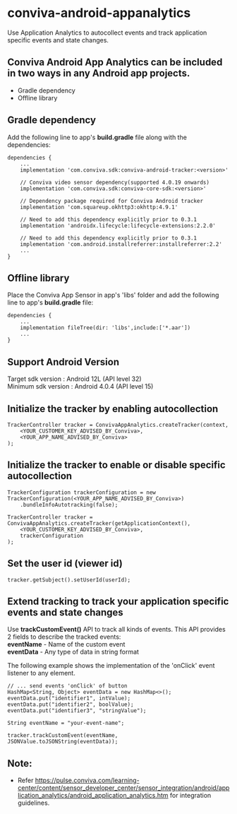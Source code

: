 # conviva-android-appanalytics
Use Application Analytics to autocollect events and track application specific events and state changes.

## Conviva Android App Analytics can be included in two ways in any Android app projects.

* Gradle dependency
* Offline library

## Gradle dependency
Add the following line to app's <strong>build.gradle</strong> file along with the dependencies:

```
dependencies {
    ...
    implementation 'com.conviva.sdk:conviva-android-tracker:<version>'

    // Conviva video sensor dependency(supported 4.0.19 onwards)
    implementation 'com.conviva.sdk:conviva-core-sdk:<version>'

    // Dependency package required for Conviva Android tracker
    implementation 'com.squareup.okhttp3:okhttp:4.9.1'
    
    // Need to add this dependency explicitly prior to 0.3.1 
    implementation 'androidx.lifecycle:lifecycle-extensions:2.2.0'

    // Need to add this dependency explicitly prior to 0.3.1
    implementation 'com.android.installreferrer:installreferrer:2.2'
    ...
}
```

## Offline library
Place the Conviva App Sensor in app's 'libs' folder and add the following line to app's <strong>build.gradle</strong> file:

```
dependencies {
    ...
    implementation fileTree(dir: 'libs',include:['*.aar'])
    ...
}
```

## Support Android Version

Target sdk version : Android 12L (API level 32)<br> 
Minimum sdk version : Android 4.0.4 (API level 15)

## Initialize the tracker by enabling autocollection

```
TrackerController tracker = ConvivaAppAnalytics.createTracker(context,
    <YOUR_CUSTOMER_KEY_ADVISED_BY_Conviva>,
    <YOUR_APP_NAME_ADVISED_BY_Conviva>
);
```

## Initialize the tracker to enable or disable specific autocollection

```
TrackerConfiguration trackerConfiguration = new TrackerConfiguration(<YOUR_APP_NAME_ADVISED_BY_Conviva>)
    .bundleInfoAutotracking(false);
    
TrackerController tracker = ConvivaAppAnalytics.createTracker(getApplicationContext(),
    <YOUR_CUSTOMER_KEY_ADVISED_BY_Conviva>,
    trackerConfiguration
);
```

## Set the user id (viewer id)

```
tracker.getSubject().setUserId(userId);
```

## Extend tracking to track your application specific events and state changes
Use <strong>trackCustomEvent()</strong> API to track all kinds of events. This API provides 2 fields to describe the tracked events:<br>
<strong>eventName</strong> - Name of the custom event<br>
<strong>eventData</strong> - Any type of data in string format

The following example shows the implementation of the 'onClick' event listener to any element.
```
// ... send events 'onClick' of button
HashMap<String, Object> eventData = new HashMap<>(); 
eventData.put("identifier1", intValue); 
eventData.put("identifier2", boolValue); 
eventData.put("identifier3", "stringValue");

String eventName = "your-event-name";

tracker.trackCustomEvent(eventName, JSONValue.toJSONString(eventData));
```

## Note:  

* Refer https://pulse.conviva.com/learning-center/content/sensor_developer_center/sensor_integration/android/application_analytics/android_application_analytics.htm for integration guidelines.

